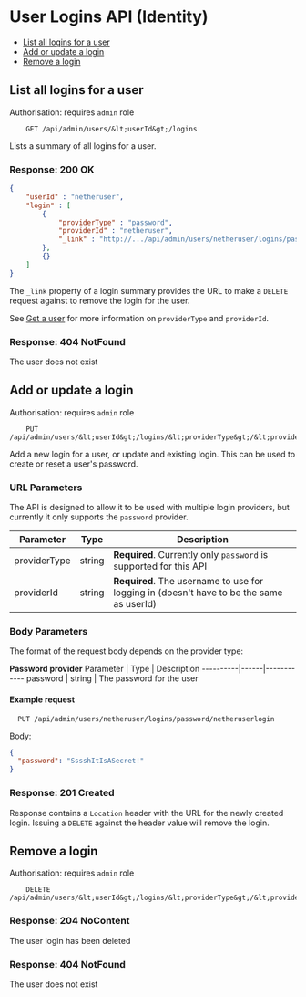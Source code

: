 # User Logins API (Identity)

* [List all logins for a user](#list-all-logins-for-a-user)
* [Add or update a login](#add-or-update-a-login)
* [Remove a login](#remove-a-login)

## List all logins for a user

Authorisation: requires `admin` role

```
    GET /api/admin/users/&lt;userId&gt;/logins
```

Lists a summary of all logins for a user.


### Response: 200 OK

```json
{
    "userId" : "netheruser",
    "login" : [
        {
            "providerType" : "password",
            "providerId" : "netheruser",
            "_link" : "http://.../api/admin/users/netheruser/logins/password/netheruser"
        },
        {}
    ]
}
```

The `_link` property of a login summary provides the URL to make a `DELETE` request against to remove the login for the user.

See [Get a user](admin-users.md#get-a-user) for more information on `providerType` and `providerId`.


### Response: 404 NotFound
The user does not exist


## Add or update a login

Authorisation: requires `admin` role

```
    PUT /api/admin/users/&lt;userId&gt;/logins/&lt;providerType&gt;/&lt;providerId&gt;
```

Add a new login for a user, or update and existing login. This can be used to create or reset a user's password.

### URL Parameters
The API is designed to allow it to be used with multiple login providers, but currently it only supports the `password` provider.

Parameter | Type | Description
----------|------|------------
providerType | string | **Required**. Currently only `password` is supported for this API
providerId   | string | **Required**. The username to use for logging in (doesn't have to be the same as userId)

### Body Parameters
The format of the request body depends on the provider type:

**Password provider**
Parameter | Type | Description
----------|------|------------
password | string | The password for the user


#### Example request

```
  PUT /api/admin/users/netheruser/logins/password/netheruserlogin
```
Body:
```json
{
  "password": "SssshItIsASecret!"
}
```

### Response: 201 Created

Response contains a `Location` header with the URL for the newly created login. Issuing a `DELETE` against the header value will remove the login.



## Remove a login

Authorisation: requires `admin` role

```
    DELETE /api/admin/users/&lt;userId&gt;/logins/&lt;providerType&gt;/&lt;providerId&gt;
```

### Response: 204 NoContent

The user login has been deleted

### Response: 404 NotFound
The user does not exist